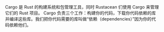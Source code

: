 Cargo 是 Rust 的构建系统和包管理工具，同时 Rustacean 们使用 Cargo 来管理它们的 Rust 项目。
Cargo 负责三个工作：构建你的代码，下载你代码依赖的库并编译这些库。我们把你代码需要的库叫做“依赖（dependencies）”因为你的代码依赖他们。